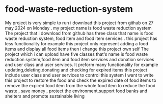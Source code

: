 # food-waste-reduction-system
My project is very simple to run i download this project from github on 27 may 2024 on Monday . my project name is food waste reduction system
The project that i download from github has three class  that name is food waste reduction system, food item and food item services . this project has less functionality for example this project only represent adding a food items and display all food items then i change this project own self 
The project which i can upload have five classes that's name is food waste reduction system,food item and food item services and donation services and user class and user services. It preform many functionality for example updating,deleting,donating and checking for expired items this project include user class and user services to control this system
I want to write this project  to restore the food and check the expired date of food items to remove the expired food item from the whole food item to reduce the food waste , save money , protect the environment,support food banks and shelters and promote sustainable living

